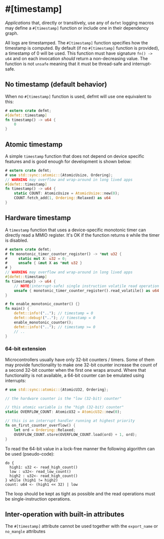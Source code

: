 # #[timestamp]

*Applications* that, directly or transitively, use any of `defmt` logging macros may define a `#[timestamp]` function or include one in their dependency graph.

All logs are timestamped.
The `#[timestamp]` function specifies how the timestamp is computed.
By default (if no `#[timestamp]` function is provided), a timestamp of 0 will be used.
This function must have signature `fn() -> u64` and on each invocation *should* return a non-decreasing value.
The function is not `unsafe` meaning that it must be thread-safe and interrupt-safe.

## No timestamp (default behavior)

When no `#[timestamp]` function is used, defmt will use one equivalent to this:

``` rust
# extern crate defmt;
#[defmt::timestamp]
fn timestamp() -> u64 {
    0
}
```

## Atomic timestamp

A simple `timestamp` function that does not depend on device specific features and is good enough for development is shown below:

``` rust
# extern crate defmt;
# use std::sync::atomic::{AtomicUsize, Ordering};
// WARNING may overflow and wrap-around in long lived apps
#[defmt::timestamp]
fn timestamp() -> u64 {
    static COUNT: AtomicUsize = AtomicUsize::new(0);
    COUNT.fetch_add(1, Ordering::Relaxed) as u64
}
```

## Hardware timestamp

A `timestamp` function that uses a device-specific monotonic timer can directly read a MMIO register.
It's OK if the function returns `0` while the timer is disabled.

``` rust
# extern crate defmt;
# fn monotonic_timer_counter_register() -> *mut u32 {
#     static mut X: u32 = 0;
#     unsafe { &mut X as *mut u32 }
# }
// WARNING may overflow and wrap-around in long lived apps
#[defmt::timestamp]
fn timestamp() -> u64 {
    // NOTE(interrupt-safe) single instruction volatile read operation
    unsafe { monotonic_timer_counter_register().read_volatile() as u64 }
}

# fn enable_monotonic_counter() {}
fn main() {
    defmt::info!(".."); // timestamp = 0
    defmt::debug!(".."); // timestamp = 0
    enable_monotonic_counter();
    defmt::info!(".."); // timestamp >= 0
    // ..
}
```

### 64-bit extension

Microcontrollers usually have only 32-bit counters / timers.
Some of them may provide functionality to make one 32-bit counter increase the count of a second 32-bit counter when the first one wraps around.
Where that functionality is not available, a 64-bit counter can be emulated using interrupts:

``` rust
# use std::sync::atomic::{AtomicU32, Ordering};

// the hardware counter is the "low (32-bit) counter"

// this atomic variable is the "high (32-bit) counter"
static OVERFLOW_COUNT: AtomicU32 = AtomicU32::new(0);

// this is an interrupt handler running at highest priority
fn on_first_counter_overflow() {
    let ord = Ordering::Relaxed;
    OVERFLOW_COUNT.store(OVERFLOW_COUNT.load(ord) + 1, ord);
}
```

To read the 64-bit value in a lock-free manner the following algorithm can be used (pseudo-code):

``` text
do {
  high1: u32 <- read_high_count()
  low : u32<- read_low_count()
  high2 : u32<- read_high_count()
} while (high1 != high2)
count: u64 <- (high1 << 32) | low
```

The loop should be kept as tight as possible and the read operations must be single-instruction operations.

## Inter-operation with built-in attributes

The `#[timestamp]` attribute cannot be used together with the `export_name` or `no_mangle` attributes
